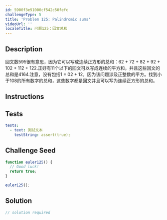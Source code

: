 ```yaml
---
id: 5900f3e91000cf542c50fefc
challengeType: 5
title: 'Problem 125: Palindromic sums'
videoUrl: ''
localeTitle: 问题125：回文总和
---
```


## Description
<section id="description">回文数595很有意思，因为它可以写成连续正方形的总和：62 + 72 + 82 + 92 + 102 + 112 + 122.正好有11个以下的回文可以写成连续的平方和，并且这些回文的总和是4164.注意，没有包括1 = 02 + 12，因为该问题涉及正整数的平方。找到小于108的所有数字的总和，这些数字都是回文并且可以写为连续正方形的总和。 </section>

## Instructions
<section id="instructions">
</section>

## Tests
<section id='tests'>

```yml
tests:
  - text: 測試文本
    testString: assert(true);

```

</section>

## Challenge Seed
<section id='challengeSeed'>

<div id='js-seed'>

```js
function euler125() {
  // Good luck!
  return true;
}

euler125();

```

</div>



</section>

## Solution
<section id='solution'>

```js
// solution required
```
</section>
